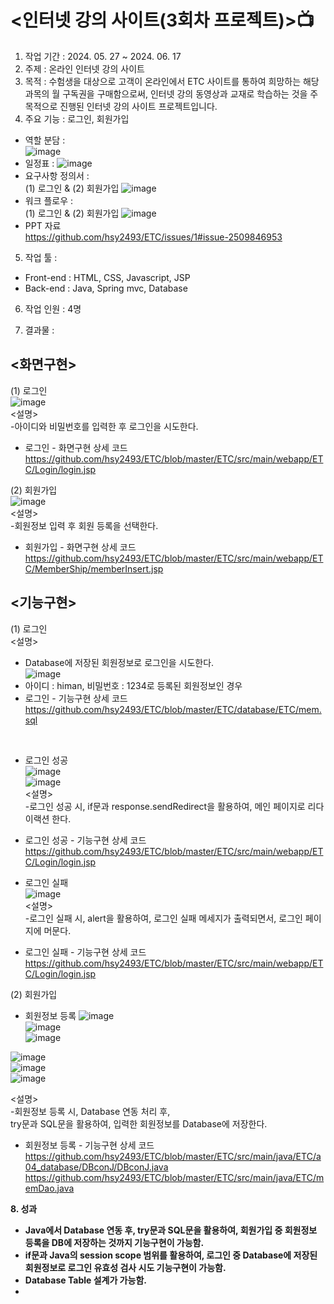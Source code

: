 # <인터넷 강의 사이트(3회차 프로젝트)>📺 <br>
1. 작업 기간 : 2024. 05. 27 ~ 2024. 06. 17<br>
2. 주제 : 온라인 인터넷 강의 사이트
3. 목적 : 수험생을 대상으로 고객이 온라인에서 ETC 사이트를 통하여 희망하는 해당 과목의 월 구독권을 구매함으로써, 인터넷 강의 동영상과 교재로 학습하는 것을 주목적으로 진행된 인터넷 강의 사이트 프로젝트입니다.<br>
4. 주요 기능 : 로그인, 회원가입<br>
- 역할 분담 : <br>
![image](https://github.com/user-attachments/assets/ed92bae7-95e5-4e99-ab8e-44880ba7e268)<br>
- 일정표 : ![image](https://github.com/user-attachments/assets/df22f931-561d-436a-9acf-9a62ecd86058) <br>
- 요구사항 정의서 : <br>
(1) 로그인 & (2) 회원가입
  ![image](https://github.com/user-attachments/assets/5ede1521-e916-46a2-ad30-b1a16fb8f66c) <br>
- 워크 플로우 : <br>
(1) 로그인 & (2) 회원가입
  ![image](https://github.com/user-attachments/assets/3c6c7404-f6ea-4a30-a9bf-0e7ce617a85f) <br>
- PPT 자료<br>
  https://github.com/hsy2493/ETC/issues/1#issue-2509846953
5. 작업 툴 :
  - Front-end : HTML, CSS, Javascript, JSP<br>
  - Back-end : Java, Spring mvc, Database<br>
6. 작업 인원 : 4명<br>

7. 결과물 :<br>
## <화면구현><br>
(1) 로그인<br>
![image](https://github.com/user-attachments/assets/0de627df-dc3b-4804-8409-c077de5f6b58)<br>
<설명><br>
-아이디와 비밀번호를 입력한 후 로그인을 시도한다.<br>
- 로그인 - 화면구현 상세 코드 <br>
https://github.com/hsy2493/ETC/blob/master/ETC/src/main/webapp/ETC/Login/login.jsp <br>

(2) 회원가입<br>
![image](https://github.com/user-attachments/assets/14c11b94-99e7-4f55-8a22-52fd1f3b8a04)<br>
<설명><br>
-회원정보 입력 후 회원 등록을 선택한다.<br>
- 회원가입 - 화면구현 상세 코드 <br>
https://github.com/hsy2493/ETC/blob/master/ETC/src/main/webapp/ETC/MemberShip/memberInsert.jsp <br>

## <기능구현><br>
(1) 로그인<br>
<설명> <br>
- Database에 저장된 회원정보로 로그인을 시도한다.<br>
![image](https://github.com/user-attachments/assets/eb6fe99d-0040-46be-825b-7af2ef749cac) <br>
- 아이디 : himan, 비밀번호 : 1234로 등록된 회원정보인 경우<br>
- 로그인 - 기능구현 상세 코드 <br>
https://github.com/hsy2493/ETC/blob/master/ETC/database/ETC/mem.sql <br>
<br>

- 로그인 성공 <br>
  ![image](https://github.com/user-attachments/assets/378d4581-df42-4961-98ff-5c5e6683c21b) <br>
![image](https://github.com/user-attachments/assets/b98fd20b-7aa5-45c0-bc9b-5ddc3ac0c9d8) <br>
<설명><br>
-로그인 성공 시, if문과 response.sendRedirect을 활용하여, 메인 페이지로 리다이랙션 한다.<br>
- 로그인 성공 - 기능구현 상세 코드 <br>
https://github.com/hsy2493/ETC/blob/master/ETC/src/main/webapp/ETC/Login/login.jsp <br>

- 로그인 실패 <br>
  ![image](https://github.com/user-attachments/assets/555f52b8-a5e3-4eca-8c63-7c8903582f03) <br>
<설명> <br>
-로그인 실패 시, alert을 활용하여, 로그인 실패 메세지가 출력되면서, 로그인 페이지에 머문다.<br>
- 로그인 실패 - 기능구현 상세 코드 <br>
https://github.com/hsy2493/ETC/blob/master/ETC/src/main/webapp/ETC/Login/login.jsp <br>

(2) 회원가입<br>
- 회원정보 등록
![image](https://github.com/user-attachments/assets/92168774-9956-496c-9168-8ec0d52fd16b) <br>
![image](https://github.com/user-attachments/assets/8c3af48d-9f49-48ed-aa2c-bf95316421c7) <br>
![image](https://github.com/user-attachments/assets/cfbc5898-d8a5-4c55-ad92-058e0cf66097) <br>

![image](https://github.com/user-attachments/assets/66fc0f31-3c29-44ea-98e8-b04b1d838dfa) <br>
![image](https://github.com/user-attachments/assets/324bd0ac-6229-45b5-8ccf-529938b9b4ef) <br>
![image](https://github.com/user-attachments/assets/209c2974-92b4-49e0-9227-837c09f97763) <br>

<설명> <br>
-회원정보 등록 시, Database 연동 처리 후, <br>
try문과 SQL문을 활용하여, 입력한 회원정보를 Database에 저장한다. <br>
- 회원정보 등록 - 기능구현 상세 코드 <br>
https://github.com/hsy2493/ETC/blob/master/ETC/src/main/java/ETC/a04_database/DBconJ/DBconJ.java <br>
https://github.com/hsy2493/ETC/blob/master/ETC/src/main/java/ETC/memDao.java<br>

<b>8. 성과 
- Java에서 Database 연동 후, try문과 SQL문을 활용하여, 회원가입 중 회원정보 등록을 DB에 저장하는 것까지 기능구현이 가능함.
- if문과 Java의 session scope 범위를 활용하여, 로그인 중 Database에 저장된 회원정보로 로그인 유효성 검사 시도 기능구현이 가능함.
- Database Table 설계가 가능함.
- 
</b>



